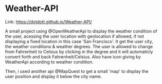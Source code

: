 # Weather-API
Link:
https://dotdott.github.io/Weather-API/


A small project using @OpenWeatherApi to display the weather condition of the user, acessing the user location with geolocation if allowed, if not displaying a fixed location in this case 'San Francisco'.
It get the user city, the weather conditions & weather degrees. The user is allowed to change from Fahrenheit to Celsius by clicking  in the degree and it will automaticly convert forth and back Fahrenheit/Celsius.
Also have icon giving by WeatherApi according to weather condition.

Then, i used another api @MapQuest to get a small 'map' to display the user position and display it below the city name.
